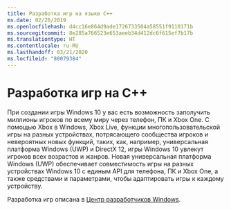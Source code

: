 ```yaml
---
title: Разработка игр на языке C++
ms.date: 02/26/2019
ms.openlocfilehash: d4cc16e864d9ade1726733504a58551f9110171b
ms.sourcegitcommit: 8e285a766523e653aeeb34d412dc6f615ef7b17b
ms.translationtype: HT
ms.contentlocale: ru-RU
ms.lasthandoff: 03/21/2020
ms.locfileid: "80079384"
---
```

# <a name="game-development-with-c"></a>Разработка игр на C++

При создании игры Windows 10 у вас есть возможность заполучить миллионы игроков по всему миру через телефон, ПК и Xbox One. С помощью Xbox в Windows, Xbox Live, функции многопользовательской игры на разных устройствах, потрясающего сообщества игроков и невероятных новых функций, таких, как, например, универсальная платформа Windows (UWP) и DirectX 12, игры Windows 10 увлекут игроков всех возрастов и жанров. Новая универсальная платформа Windows (UWP) обеспечивает совместимость игры на разных устройствах Windows 10 с единым API для телефона, ПК и Xbox One, а также средствами и параметрами, чтобы адаптировать игры к каждому устройству.

Разработка игр описана в [Центр разработчиков Windows](https://docs.microsoft.com/windows/uwp/gaming/getting-started).

